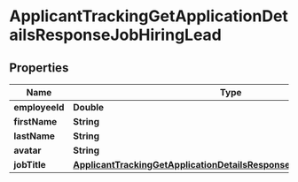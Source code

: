 

# ApplicantTrackingGetApplicationDetailsResponseJobHiringLead


## Properties

| Name | Type | Description | Notes |
|------------ | ------------- | ------------- | -------------|
|**employeeId** | **Double** |  |  [optional] |
|**firstName** | **String** |  |  [optional] |
|**lastName** | **String** |  |  [optional] |
|**avatar** | **String** |  |  [optional] |
|**jobTitle** | [**ApplicantTrackingGetApplicationDetailsResponseJobHiringLeadJobTitle**](ApplicantTrackingGetApplicationDetailsResponseJobHiringLeadJobTitle.md) |  |  [optional] |




